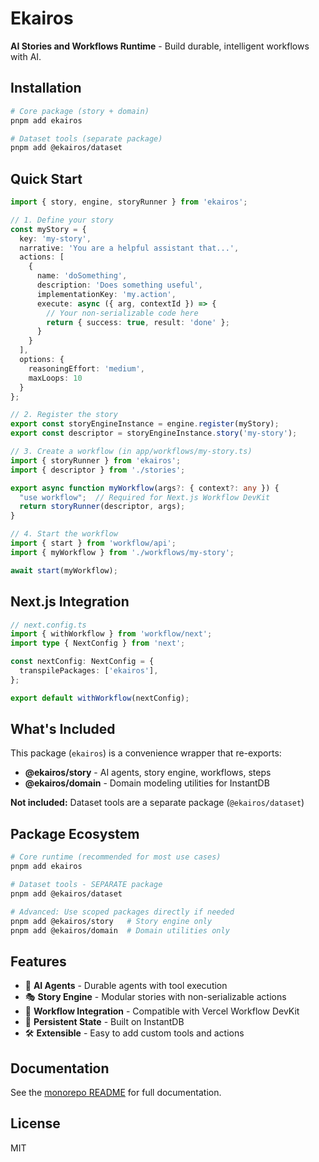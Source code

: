 # Ekairos

**AI Stories and Workflows Runtime** - Build durable, intelligent workflows with AI.

## Installation

```bash
# Core package (story + domain)
pnpm add ekairos

# Dataset tools (separate package)
pnpm add @ekairos/dataset
```

## Quick Start

```typescript
import { story, engine, storyRunner } from 'ekairos';

// 1. Define your story
const myStory = {
  key: 'my-story',
  narrative: 'You are a helpful assistant that...',
  actions: [
    {
      name: 'doSomething',
      description: 'Does something useful',
      implementationKey: 'my.action',
      execute: async ({ arg, contextId }) => {
        // Your non-serializable code here
        return { success: true, result: 'done' };
      }
    }
  ],
  options: {
    reasoningEffort: 'medium',
    maxLoops: 10
  }
};

// 2. Register the story
export const storyEngineInstance = engine.register(myStory);
export const descriptor = storyEngineInstance.story('my-story');

// 3. Create a workflow (in app/workflows/my-story.ts)
import { storyRunner } from 'ekairos';
import { descriptor } from './stories';

export async function myWorkflow(args?: { context?: any }) {
  "use workflow";  // Required for Next.js Workflow DevKit
  return storyRunner(descriptor, args);
}

// 4. Start the workflow
import { start } from 'workflow/api';
import { myWorkflow } from './workflows/my-story';

await start(myWorkflow);
```

## Next.js Integration

```typescript
// next.config.ts
import { withWorkflow } from 'workflow/next';
import type { NextConfig } from 'next';

const nextConfig: NextConfig = {
  transpilePackages: ['ekairos'],
};

export default withWorkflow(nextConfig);
```

## What's Included

This package (`ekairos`) is a convenience wrapper that re-exports:
- **@ekairos/story** - AI agents, story engine, workflows, steps
- **@ekairos/domain** - Domain modeling utilities for InstantDB

**Not included:** Dataset tools are a separate package (`@ekairos/dataset`)

## Package Ecosystem

```bash
# Core runtime (recommended for most use cases)
pnpm add ekairos

# Dataset tools - SEPARATE package
pnpm add @ekairos/dataset

# Advanced: Use scoped packages directly if needed
pnpm add @ekairos/story   # Story engine only
pnpm add @ekairos/domain  # Domain utilities only
```

## Features

- 🤖 **AI Agents** - Durable agents with tool execution
- 🎭 **Story Engine** - Modular stories with non-serializable actions
- 🔄 **Workflow Integration** - Compatible with Vercel Workflow DevKit
- 💾 **Persistent State** - Built on InstantDB
- 🛠️ **Extensible** - Easy to add custom tools and actions

## Documentation

See the [monorepo README](../../README.md) for full documentation.

## License

MIT


